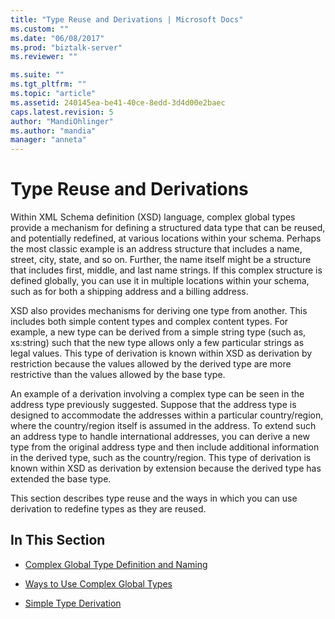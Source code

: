 ```yaml
---
title: "Type Reuse and Derivations | Microsoft Docs"
ms.custom: ""
ms.date: "06/08/2017"
ms.prod: "biztalk-server"
ms.reviewer: ""

ms.suite: ""
ms.tgt_pltfrm: ""
ms.topic: "article"
ms.assetid: 240145ea-be41-40ce-8edd-3d4d00e2baec
caps.latest.revision: 5
author: "MandiOhlinger"
ms.author: "mandia"
manager: "anneta"
---
```

# Type Reuse and Derivations
Within XML Schema definition (XSD) language, complex global types provide a mechanism for defining a structured data type that can be reused, and potentially redefined, at various locations within your schema. Perhaps the most classic example is an address structure that includes a name, street, city, state, and so on. Further, the name itself might be a structure that includes first, middle, and last name strings. If this complex structure is defined globally, you can use it in multiple locations within your schema, such as for both a shipping address and a billing address.  
  
 XSD also provides mechanisms for deriving one type from another. This includes both simple content types and complex content types. For example, a new type can be derived from a simple string type (such as, xs:string) such that the new type allows only a few particular strings as legal values. This type of derivation is known within XSD as derivation by restriction because the values allowed by the derived type are more restrictive than the values allowed by the base type.  
  
 An example of a derivation involving a complex type can be seen in the address type previously suggested. Suppose that the address type is designed to accommodate the addresses within a particular country/region, where the country/region itself is assumed in the address. To extend such an address type to handle international addresses, you can derive a new type from the original address type and then include additional information in the derived type, such as the country/region. This type of derivation is known within XSD as derivation by extension because the derived type has extended the base type.  
  
 This section describes type reuse and the ways in which you can use derivation to redefine types as they are reused.  
  
## In This Section  
  
-   [Complex Global Type Definition and Naming](../core/complex-global-type-definition-and-naming.md)  
  
-   [Ways to Use Complex Global Types](../core/ways-to-use-complex-global-types.md)  
  
-   [Simple Type Derivation](../core/simple-type-derivation.md)